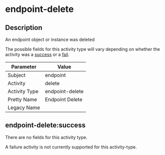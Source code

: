 endpoint-delete
===============

Description
-----------
An endpoint object or instance was deleted

The possible fields for this activity type will vary depending on whether the activity was a [success](#endpoint-deletesuccess) or a [fail](#endpoint-deletefail).

| Parameter     | Value           |
| ------------- | --------------- |
| Subject       | endpoint        |
| Activity      | delete          |
| Activity Type | endpoint-delete |
| Pretty Name   | Endpoint Delete |
| Legacy Name   |                 |

endpoint-delete:success
-----------------------

There are no fields for this activity type.


A failure activity is not currently supported for this activity-type.